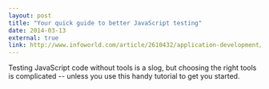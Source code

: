 ```yaml
---
layout: post
title: "Your quick guide to better JavaScript testing"
date: 2014-03-13
external: true
link: http://www.infoworld.com/article/2610432/application-development/your-quick-guide-to-better-javascript-testing.html
---
```


Testing JavaScript code without tools is a slog, but choosing the right tools is complicated -- unless you use this handy tutorial to get you started.
